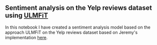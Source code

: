 ## Sentiment analysis on the Yelp reviews dataset using [ULMFiT](https://arxiv.org/abs/1801.06146v5)

In this notebook I have created a sentiment analysis model based on the approach ULMFiT on the Yelp reviews dataset based on Jeremy's implementation [here](https://github.com/fastai/fastbook/blob/master/10_nlp.ipynb).
